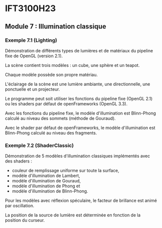 # IFT3100H23

## Module 7 : Illumination classique

### Exemple 7.1 (Lighting)

Démonstration de différents types de lumières et de matériaux du pipeline fixe de OpenGL (version 2.1).

La scène contient trois modèles : un cube, une sphère et un teapot.

Chaque modèle possède son propre matériau.

L'éclairage de la scène est une lumière ambiante, une directionnelle, une ponctuelle et un projecteur.

Le programme peut soit utiliser les fonctions du pipeline fixe (OpenGL 2.1) ou les shaders par défaut de openFrameworks (OpenGL 3.3).

Avec les fonctions du pipeline fixe, le modèle d'illumination est Blinn-Phong calculé au niveau des sommets (méthode de Gouraud).

Avec le shader par défaut de openFrameworks, le modèle d'illumination est Blinn-Phong calculé au niveau des fragments.

### Exemple 7.2 (ShaderClassic)

Démonstration de 5 modèles d'illumination classiques implémentés avec des shaders :

- couleur de remplissage uniforme sur toute la surface,
- modèle d'illumination de Lambert,
- modèle d'illumination de Gouraud,
- modèle d'illumination de Phong et
- modèle d'illumination de Blinn-Phong.

Pour les modèles avec réflexion spéculaire, le facteur de brillance est animé par oscillation.

La position de la source de lumière est déterminée en fonction de la position du curseur.
